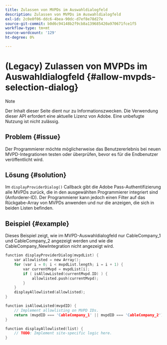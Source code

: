 ```yaml
---
title: Zulassen von MVPDs im Auswahldialogfeld
description: Zulassen von MVPDs im Auswahldialogfeld
exl-id: 2c0e0f06-ddc6-4bea-90dc-d7ef8e78d27e
source-git-commit: b0d6c94148b2f9cb8a139685420a970671fce1f5
workflow-type: tm+mt
source-wordcount: '129'
ht-degree: 0%

---
```


# (Legacy) Zulassen von MVPDs im Auswahldialogfeld {#allow-mvpds-selection-dialog}

>[!NOTE]
>
>Der Inhalt dieser Seite dient nur zu Informationszwecken. Die Verwendung dieser API erfordert eine aktuelle Lizenz von Adobe. Eine unbefugte Nutzung ist nicht zulässig.

## Problem {#issue}

Der Programmierer möchte möglicherweise das Benutzererlebnis bei neuen MVPD-Integrationen testen oder überprüfen, bevor es für die Endbenutzer veröffentlicht wird.

## Lösung {#solution}

Im `displayProviderDialog()` Callback gibt die Adobe Pass-Authentifizierung alle MVPDs zurück, die in den ausgewählten Programmierer integriert sind (Anforderer-ID). Der Programmierer kann jedoch einen Filter auf das Rückgabe-Array von MVPDs anwenden und nur die anzeigen, die sich in beiden Listen befinden.

## Beispiel {#example}

Dieses Beispiel zeigt, wie im MVPD-Auswahldialogfeld nur CableCompany_1 und CableCompany_2 angezeigt werden und wie die CableCompany_NewIntegration nicht angezeigt wird.

```C
function displayProviderDialog(mvpdList) {
    var allowlisted = new Array();
    for (var i = 0; i < mvpdList.length; i = i + 1) {
        var currentMvpd = mvpdList[i];
        if ( isAllowListed(currentMvpd.ID) ) {
            allowlisted.push(currentMvpd);
        }
    }
    displayAllowlisted(allowlisted);
}

function isAllowListed(mvpdID) {
    // Implement allowlisting on MVPD IDs.
    return (mvpdID === 'CableCompany_1' || mvpdID === 'CableCompany_2');
}

function displayAllowlisted(list) {
    // TODO: Implement site-specific logic here.
}
```

<!--
**Related Information**
* [Prevent MVPDs from appearing in the Selection Dialog](/help/authentication/prevent-mvpd-selectn-dialog.md)
* **Code Samples**
* [Programmer integration guide](/help/authentication/programmer-integration-guide-overview.md)
-->
